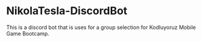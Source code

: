 # NikolaTesla-DiscordBot
This is a discord bot that is uses for a group selection for Kodluyoruz Mobile Game Bootcamp.
